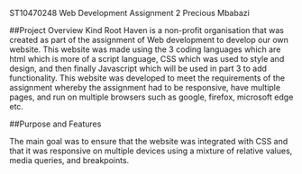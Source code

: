 ST10470248
Web Development Assignment 2 
Precious Mbabazi 

##Project Overview
Kind Root Haven is a non-profit organisation that was created as part of the assignment of Web development to develop our own website.  This website was made using the 3 coding languages which are html which is more of a script 
language, CSS which was used to style and design, and then finally Javascript which will be used in part 3 to add functionality.   This website was developed to meet the requirements of the assignment whereby the assignment 
had to be responsive, have multiple pages, and run on multiple browsers such as google, firefox, microsoft edge etc.

##Purpose and Features 

The main goal was to ensure that the website was integrated with CSS and that it was responsive on multiple devices using a mixture of relative values, media queries, and breakpoints. 


